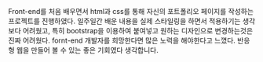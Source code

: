Front-end를 처음 배우면서 html과 css를 통해 자신의 포트폴리오 페이지를 작성하는 프로젝트를 진행하였다.
일주일간 배운 내용을 실제 스타일링을 하면서 적용하기는 생각보다 어려웠고, 특히 bootstrap을 이용하여 붙여넣고
원하는 디자인으로 변경하는것은 진짜 어려웠다.
fornt-end 개발자를 희망한다면 많은 노력을 해야한다고 느꼈다.
반응형 웹을 만들어 볼 수 있는 좋은 기회였다 생각합니다.